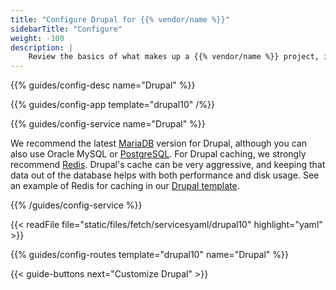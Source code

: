 ```yaml
---
title: "Configure Drupal for {{% vendor/name %}}"
sidebarTitle: "Configure"
weight: -100
description: |
    Review the basics of what makes up a {{% vendor/name %}} project, including its three principle configuration files and how to define them for Drupal.
---
```


{{% guides/config-desc name="Drupal" %}}

{{% guides/config-app template="drupal10" /%}}

{{% guides/config-service name="Drupal" %}}

We recommend the latest [MariaDB](../../../add-services/mysql/_index.md) version for Drupal,
although you can also use Oracle MySQL or [PostgreSQL](../../../add-services/postgresql.md).
For Drupal caching, we strongly recommend [Redis](../../../add-services/redis.md).
Drupal's cache can be very aggressive,
and keeping that data out of the database helps with both performance and disk usage.
See an example of Redis for caching in our [Drupal template](https://github.com/platformsh-templates/drupal10).

{{% /guides/config-service %}}

{{< readFile file="static/files/fetch/servicesyaml/drupal10" highlight="yaml" >}}

{{% guides/config-routes template="drupal10" name="Drupal" %}}

{{< guide-buttons next="Customize Drupal" >}}
